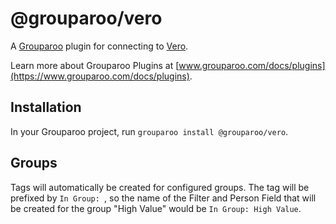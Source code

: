 # @grouparoo/vero

A [Grouparoo](https://www.grouparoo.com) plugin for connecting to [Vero](https://www.getvero.com/).

Learn more about Grouparoo Plugins at [www.grouparoo.com/docs/plugins](https://www.grouparoo.com/docs/plugins).

## Installation

In your Grouparoo project, run `grouparoo install @grouparoo/vero`.

## Groups

Tags will automatically be created for configured groups. The tag will be prefixed by `In Group: `, so the name of the Filter and Person Field that will be created for the group "High Value" would be `In Group: High Value`.

